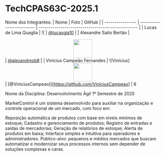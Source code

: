 # TechCPAS63C-2025.1


Nome dos Integrantes:
| Nome             | Foto                      | GitHub                                             |
| ---------------- | ------------------------- | -------------------------------------------------- |
| Lucas de Lima Quaglia  | ![                  | [@lucasgja10](https://github.com/lucasgja10)       |
| Alexandre Saito Bertão |  <div align="center"><img src="https://media.licdn.com/dms/image/v2/D5603AQHyzQZIaLlv7g/profile-displayphoto-shrink_800_800/profile-displayphoto-shrink_800_800/0/1709698348029?e=1752710400&v=beta&t=3-m_4LvXx_P3vOSar_TUsTHOXgod4ZczorPoM9_ilxQ" width="60"/></div>  | [@alexandresb8](https://github.com/alexandresb8)             |
| Vinícius Campeão Fernandes | ![Vinícius] <div align="center"><img src="https://media.licdn.com/dms/image/v2/D4D03AQGfAI_qOuh6gQ/profile-displayphoto-shrink_800_800/profile-displayphoto-shrink_800_800/0/1672834639742?e=1752710400&v=beta&t=_NPa77zXsLnA4DIwbvrBaCbPoha-HkrnrchKpcdLv9s" width="60"/></div> | [@ViniciusCampeao]([https://github.com/ViniciusCampeao]           |
6

Nome da Disciplina: Desenvolvimento Ágil 1º Semestre de 2025

MarketControl é um sistema desenvolvido para auxiliar na organização e controle operacional de um mercado, com foco em:

Reposição automática de produtos com base em níveis mínimos de estoque;
Cadastro e gerenciamento de produtos;
Registro de entradas e saídas de mercadorias;
Geração de relatórios de estoque;
Alerta de produtos em baixa;
Interface simples e intuitiva para operadores e administradores.
Público-alvo: pequenos e médios mercados que buscam automatizar e modernizar seus processos internos sem depender de soluções complexas e caras.
